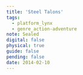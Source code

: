 ```yaml
---
title: 'Steel Talons'
tags:
  - platform_lynx
  - genre_action-adventure
note: Sealed
digital: false
physical: true
guide: false
pending: false
date: 2014-02-10
---
```


